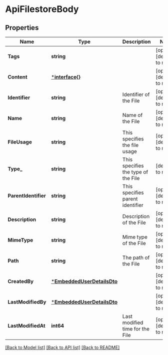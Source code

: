 # ApiFilestoreBody

## Properties
Name | Type | Description | Notes
------------ | ------------- | ------------- | -------------
**Tags** | **string** |  | [optional] [default to null]
**Content** | [***interface{}**](interface{}.md) |  | [optional] [default to null]
**Identifier** | **string** | Identifier of the File | [optional] [default to null]
**Name** | **string** | Name of the File | [optional] [default to null]
**FileUsage** | **string** | This specifies the file usage | [optional] [default to null]
**Type_** | **string** | This specifies the type of the File | [default to null]
**ParentIdentifier** | **string** | This specifies parent identifier | [optional] [default to null]
**Description** | **string** | Description of the File | [optional] [default to null]
**MimeType** | **string** | Mime type of the File | [optional] [default to null]
**Path** | **string** | The path of the File | [optional] [default to null]
**CreatedBy** | [***EmbeddedUserDetailsDto**](EmbeddedUserDetailsDTO.md) |  | [optional] [default to null]
**LastModifiedBy** | [***EmbeddedUserDetailsDto**](EmbeddedUserDetailsDTO.md) |  | [optional] [default to null]
**LastModifiedAt** | **int64** | Last modified time for the File | [optional] [default to null]

[[Back to Model list]](../README.md#documentation-for-models) [[Back to API list]](../README.md#documentation-for-api-endpoints) [[Back to README]](../README.md)

